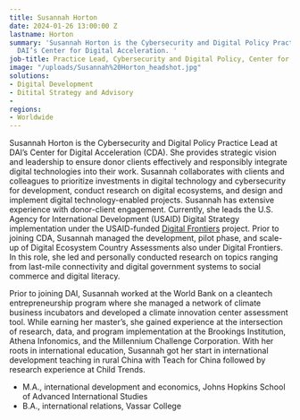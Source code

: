 ```yaml
---
title: Susannah Horton
date: 2024-01-26 13:00:00 Z
lastname: Horton
summary: 'Susannah Horton is the Cybersecurity and Digital Policy Practice Lead at
  DAI’s Center for Digital Acceleration. '
job-title: Practice Lead, Cybersecurity and Digital Policy, Center for Digital Acceleration
image: "/uploads/Susannah%20Horton_headshot.jpg"
solutions:
- Digital Development
- Ditital Strategy and Advisory
- 
regions:
- Worldwide
---
```


Susannah Horton is the Cybersecurity and Digital Policy Practice Lead at DAI’s Center for Digital Acceleration (CDA). She provides strategic vision and leadership to ensure donor clients effectively and responsibly integrate digital technologies into their work. Susannah collaborates with clients and colleagues to prioritize investments in digital technology and cybersecurity for development, conduct research on digital ecosystems, and design and implement digital technology-enabled projects. Susannah has extensive experience with donor-client engagement. Currently, she leads the U.S. Agency for International Development (USAID) Digital Strategy implementation under the USAID-funded [Digital Frontiers](https://www.dai.com/our-work/projects/worldwide-digital-frontiers-df) project. Prior to joining CDA, Susannah managed the development, pilot phase, and scale-up of Digital Ecosystem Country Assessments also under Digital Frontiers. In this role, she led and personally conducted research on topics ranging from last-mile connectivity and digital government systems to social commerce and digital literacy.
 
Prior to joining DAI, Susannah worked at the World Bank on a cleantech entrepreneurship program where she managed a network of climate business incubators and developed a climate innovation center assessment tool. While earning her master’s, she gained experience at the intersection of research, data, and program implementation at the Brookings Institution, Athena Infonomics, and the Millennium Challenge Corporation. With her roots in international education, Susannah got her start in international development teaching in rural China with Teach for China followed by research experience at Child Trends. 

* M.A., international development and economics, Johns Hopkins School of Advanced International Studies
* B.A., international relations, Vassar College